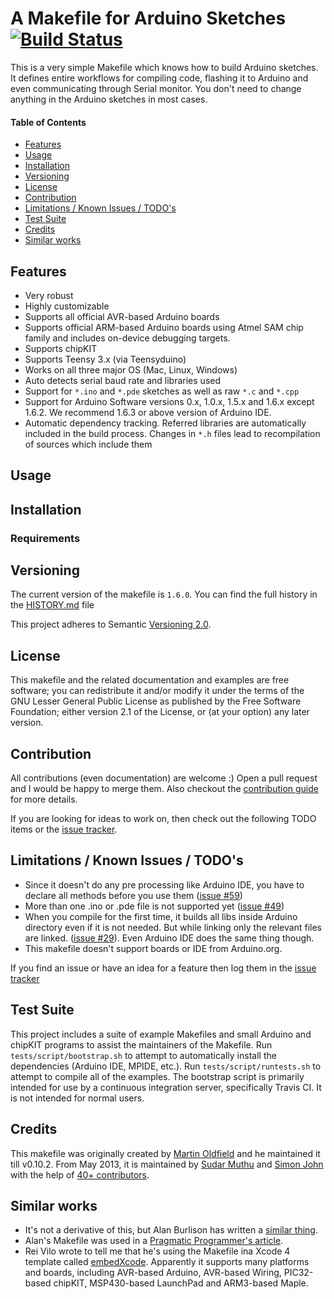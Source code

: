 # A Makefile for Arduino Sketches [![Build Status](https://travis-ci.org/sudar/Arduino-Makefile.svg)](https://travis-ci.org/sudar/Arduino-Makefile)

This is a very simple Makefile which knows how to build Arduino sketches. It defines entire workflows for compiling code, flashing it to Arduino and even communicating through Serial monitor. You don't need to change anything in the Arduino sketches in most cases.

#### Table of Contents
<!--- Created by [github-markdown-toc](https://github.com/ekalinin/github-markdown-toc.go) -->

  * [Features](#features)
  * [Usage](#usage)
  * [Installation](#installation)
  * [Versioning](#versioning)
  * [License](#license)
  * [Contribution](#contribution)
  * [Limitations / Known Issues / TODO's](#limitations--known-issues--todos)
  * [Test Suite](#test-suite)
  * [Credits](#credits)
  * [Similar works](#similar-works)

## Features

- Very robust
- Highly customizable
- Supports all official AVR-based Arduino boards
- Supports official ARM-based Arduino boards using Atmel SAM chip family
and includes on-device debugging targets.
- Supports chipKIT
- Supports Teensy 3.x (via Teensyduino)
- Works on all three major OS (Mac, Linux, Windows)
- Auto detects serial baud rate and libraries used
- Support for `*.ino` and `*.pde` sketches as well as raw `*.c` and `*.cpp`
- Support for Arduino Software versions 0.x, 1.0.x, 1.5.x and 1.6.x except 1.6.2.
We recommend 1.6.3 or above version of Arduino IDE.
- Automatic dependency tracking. Referred libraries are automatically included
in the build process. Changes in `*.h` files lead to recompilation of sources which include them

## Usage

## Installation

### Requirements

## Versioning

The current version of the makefile is `1.6.0`. You can find the full history in the [HISTORY.md](HISTORY.md) file

This project adheres to Semantic [Versioning 2.0](http://semver.org/).

## License

This makefile and the related documentation and examples are free software; you can redistribute it and/or modify it
under the terms of the GNU Lesser General Public License as
published by the Free Software Foundation; either version 2.1 of the License, or (at your option) any later version.

## Contribution

All contributions (even documentation) are welcome :) Open a pull request and I would be happy to merge them.
Also checkout the [contribution guide](CONTRIBUTING.md) for more details.

If you are looking for ideas to work on, then check out the following TODO items or the [issue tracker](https://github.com/sudar/Arduino-Makefile/issues/).

## Limitations / Known Issues / TODO's

- Since it doesn't do any pre processing like Arduino IDE, you have to declare all methods before you use them ([issue #59](https://github.com/sudar/Arduino-Makefile/issues/59))
- More than one .ino or .pde file is not supported yet ([issue #49](https://github.com/sudar/Arduino-Makefile/issues/49))
- When you compile for the first time, it builds all libs inside Arduino directory even if it is not needed. But while linking only the relevant files are linked. ([issue #29](https://github.com/sudar/Arduino-Makefile/issues/29)). Even Arduino IDE does the same thing though.
- This makefile doesn't support boards or IDE from Arduino.org.

If you find an issue or have an idea for a feature then log them in the [issue tracker](https://github.com/sudar/Arduino-Makefile/issues/)

## Test Suite

This project includes a suite of example Makefiles and small Arduino and chipKIT
programs to assist the maintainers of the Makefile. Run
`tests/script/bootstrap.sh` to attempt to automatically install the dependencies
(Arduino IDE, MPIDE, etc.). Run `tests/script/runtests.sh` to attempt to compile
all of the examples. The bootstrap script is primarily intended for use by a
continuous integration server, specifically Travis CI. It is not intended for
normal users.

## Credits

This makefile was originally created by [Martin Oldfield](http://mjo.tc/atelier/2009/02/arduino-cli.html) and he maintained it till v0.10.2.
From May 2013, it is maintained by [Sudar Muthu](http://hardwarefun.com/tutorials/compiling-arduino-sketches-using-makefile) and [Simon John](https://github.com/sej7278) with the help of [40+ contributors](https://github.com/sudar/Arduino-Makefile/graphs/contributors).

## Similar works
- It's not a derivative of this, but Alan Burlison has written a [similar thing](http://bleaklow.com/2010/06/04/a_makefile_for_arduino_sketches.html).
- Alan's Makefile was used in a [Pragmatic Programmer's article](http://pragprog.com/magazines/2011-04/advanced-arduino-hacking).
- Rei Vilo wrote to tell me that he's using the Makefile ina Xcode 4 template called [embedXcode](http://embedxcode.weebly.com/). Apparently it supports many platforms and boards, including AVR-based Arduino, AVR-based Wiring, PIC32-based chipKIT, MSP430-based LaunchPad and ARM3-based Maple.
